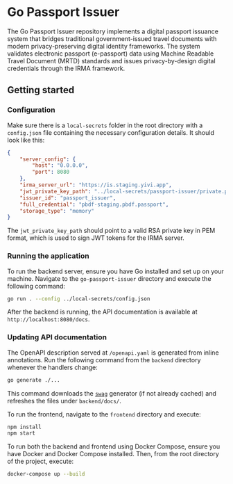 # Go Passport Issuer
The Go Passport Issuer repository implements a digital passport issuance system that bridges traditional government-issued travel documents with modern privacy-preserving digital identity frameworks. The system validates electronic passport (e-passport) data using Machine Readable Travel Document (MRTD) standards and issues privacy-by-design digital credentials through the IRMA framework.

## Getting started

### Configuration
Make sure there is a `local-secrets` folder in the root directory with a `config.json` file containing the necessary configuration details.
It should look like this:

```json
{
    "server_config": {
        "host": "0.0.0.0",
        "port": 8080
    },
    "irma_server_url": "https://is.staging.yivi.app",
    "jwt_private_key_path": "../local-secrets/passport-issuer/private.pem",
    "issuer_id": "passport_issuer",
    "full_credential": "pbdf-staging.pbdf.passport",
    "storage_type": "memory"
}
```
The `jwt_private_key_path` should point to a valid RSA private key in PEM format, which is used to sign JWT tokens for the IRMA server.

### Running the application

To run the backend server, ensure you have Go installed and set up on your machine. Navigate to the `go-passport-issuer` directory and execute the following command:
```bash
go run . --config ../local-secrets/config.json
```

After the backend is running, the API documentation is available at `http://localhost:8080/docs`.

### Updating API documentation

The OpenAPI description served at `/openapi.yaml` is generated from inline annotations.
Run the following command from the `backend` directory whenever the handlers change:

```bash
go generate ./...
```

This command downloads the [`swag`](https://github.com/swaggo/swag) generator (if not already cached) and refreshes the files under `backend/docs/`.

To run the frontend, navigate to the `frontend` directory and execute:
```bash
npm install
npm start
``` 

To run both the backend and frontend using Docker Compose, ensure you have Docker and Docker Compose installed. Then, from the root directory of the project, execute:
```bash
docker-compose up --build
```
